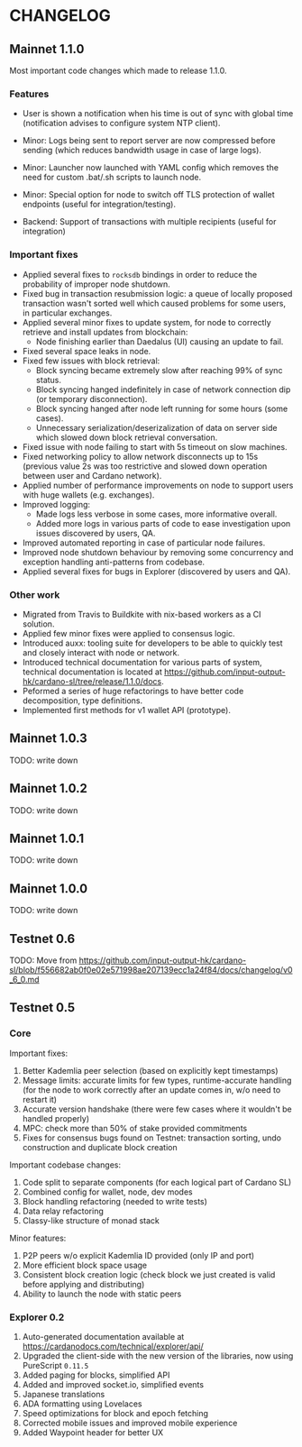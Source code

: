 # CHANGELOG

## Mainnet 1.1.0

Most important code changes which made to release 1.1.0.

### Features

* User is shown a notification when his time is out of sync with global time (notification advises to configure system NTP client).

* Minor: Logs being sent to report server are now compressed before sending (which reduces bandwidth usage in case of large logs).
* Minor: Launcher now launched with YAML config which removes the need for custom .bat/.sh scripts to launch node.
* Minor: Special option for node to switch off TLS protection of wallet endpoints (useful for integration/testing).

* Backend: Support of transactions with multiple recipients (useful for integration)


### Important fixes

* Applied several fixes to `rocksdb` bindings in order to reduce the probability of improper node shutdown.
* Fixed bug in transaction resubmission logic: a queue of locally proposed transaction wasn't sorted well which caused problems for some users, in particular exchanges.
* Applied several minor fixes to update system, for node to correctly retrieve and install updates from blockchain:
   * Node finishing earlier than Daedalus (UI) causing an update to fail.
* Fixed several space leaks in node.
* Fixed few issues with block retrieval:
   * Block syncing became extremely slow after reaching 99% of sync status.
   * Block syncing hanged indefinitely in case of network connection dip (or temporary disconnection).
   * Block syncing hanged after node left running for some hours (some cases).
   * Unnecessary serialization/deserizalization of data on server side which slowed down block retrieval conversation.
* Fixed issue with node failing to start with 5s timeout on slow machines.
* Fixed networking policy to allow network disconnects up to 15s (previous value 2s was too restrictive and slowed down operation between user and Cardano network).
* Applied number of performance improvements on node to support users with huge wallets (e.g. exchanges).
* Improved logging: 
  * Made logs less verbose in some cases, more informative overall.
  * Added more logs in various parts of code to ease investigation upon issues discovered by users, QA.
* Improved automated reporting in case of particular node failures.
* Improved node shutdown behaviour by removing some concurrency and exception handling anti-patterns from codebase.
* Applied several fixes for bugs in Explorer (discovered by users and QA).

### Other work

* Migrated from Travis to Buildkite with nix-based workers as a CI solution.
* Applied few minor fixes were applied to consensus logic.
* Introduced auxx: tooling suite for developers to be able to quickly test and closely interact with node or network.
* Introduced technical documentation for various parts of system, technical documentation is located at https://github.com/input-output-hk/cardano-sl/tree/release/1.1.0/docs.
* Peformed a series of huge refactorings to have better code decomposition, type definitions.
* Implemented first methods for v1 wallet API (prototype).

## Mainnet 1.0.3

TODO: write down

## Mainnet 1.0.2

TODO: write down

## Mainnet 1.0.1

TODO: write down

## Mainnet 1.0.0

TODO: write down

## Testnet 0.6

TODO: Move from https://github.com/input-output-hk/cardano-sl/blob/f556682ab0f0e02e571998ae207139ecc1a24f84/docs/changelog/v0_6_0.md

## Testnet 0.5

### Core

Important fixes:

1. Better Kademlia peer selection (based on explicitly kept timestamps)
2. Message limits: accurate limits for few types, runtime-accurate handling (for the node to work correctly after an update comes in, w/o need to restart it)
3. Accurate version handshake (there were few cases where it wouldn't be handled properly)
4. MPC: check more than 50% of stake provided commitments
5. Fixes for consensus bugs found on Testnet: transaction sorting, undo construction and duplicate block creation

Important codebase changes:

1. Code split to separate components (for each logical part of Cardano SL)
2. Combined config for wallet, node, dev modes
3. Block handling refactoring (needed to write tests)
4. Data relay refactoring
5. Classy-like structure of monad stack

Minor features:

1. P2P peers w/o explicit Kademlia ID provided (only IP and port)
2. More efficient block space usage
3. Consistent block creation logic (check block we just created is valid before applying and distributing)
4. Ability to launch the node with static peers

### Explorer 0.2

1. Auto-generated documentation available at https://cardanodocs.com/technical/explorer/api/
2. Upgraded the client-side with the new version of the libraries, now using PureScript `0.11.5`
3. Added paging for blocks, simplified API
4. Added and improved socket.io, simplified events
5. Japanese translations
6. ADA formatting using Lovelaces
7. Speed optimizations for block and epoch fetching
8. Corrected mobile issues and improved mobile experience
9. Added Waypoint header for better UX
